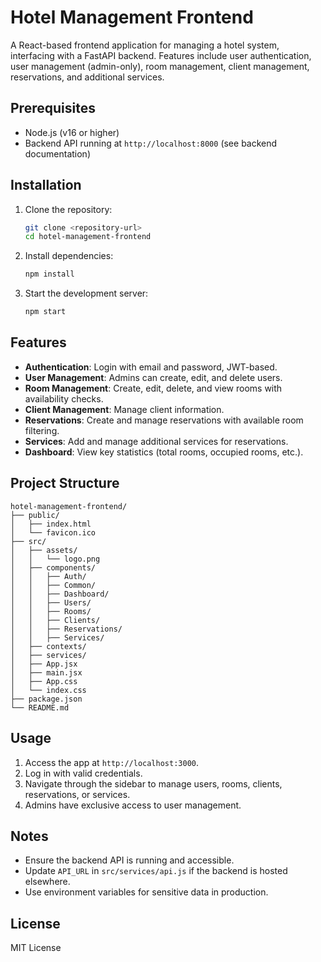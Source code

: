 # Hotel Management Frontend

A React-based frontend application for managing a hotel system, interfacing with a FastAPI backend. Features include user authentication, user management (admin-only), room management, client management, reservations, and additional services.

## Prerequisites

- Node.js (v16 or higher)
- Backend API running at `http://localhost:8000` (see backend documentation)

## Installation

1. Clone the repository:
   ```bash
   git clone <repository-url>
   cd hotel-management-frontend
   ```

2. Install dependencies:
   ```bash
   npm install
   ```

3. Start the development server:
   ```bash
   npm start
   ```

## Features

- **Authentication**: Login with email and password, JWT-based.
- **User Management**: Admins can create, edit, and delete users.
- **Room Management**: Create, edit, delete, and view rooms with availability checks.
- **Client Management**: Manage client information.
- **Reservations**: Create and manage reservations with available room filtering.
- **Services**: Add and manage additional services for reservations.
- **Dashboard**: View key statistics (total rooms, occupied rooms, etc.).

## Project Structure

```
hotel-management-frontend/
├── public/
│   ├── index.html
│   └── favicon.ico
├── src/
│   ├── assets/
│   │   └── logo.png
│   ├── components/
│   │   ├── Auth/
│   │   ├── Common/
│   │   ├── Dashboard/
│   │   ├── Users/
│   │   ├── Rooms/
│   │   ├── Clients/
│   │   ├── Reservations/
│   │   ├── Services/
│   ├── contexts/
│   ├── services/
│   ├── App.jsx
│   ├── main.jsx
│   ├── App.css
│   └── index.css
├── package.json
└── README.md
```

## Usage

1. Access the app at `http://localhost:3000`.
2. Log in with valid credentials.
3. Navigate through the sidebar to manage users, rooms, clients, reservations, or services.
4. Admins have exclusive access to user management.

## Notes

- Ensure the backend API is running and accessible.
- Update `API_URL` in `src/services/api.js` if the backend is hosted elsewhere.
- Use environment variables for sensitive data in production.

## License

MIT License